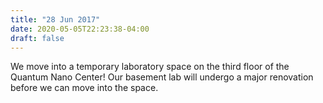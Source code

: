 ```yaml
---
title: "28 Jun 2017"
date: 2020-05-05T22:23:38-04:00
draft: false
---
```


We move into a temporary laboratory space on the third floor of the Quantum Nano Center! Our basement lab will undergo a major renovation before we can move into the space.
